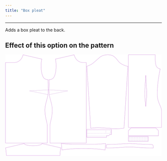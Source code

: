 ```yaml
---
title: "Box pleat"
---
```


***

Adds a box pleat to the back.

## Effect of this option on the pattern

![This image shows the effect of this option by superimposing several variants that have a different value for this option](simone_boxpleat_sample.svg "Effect of this option on the pattern")
